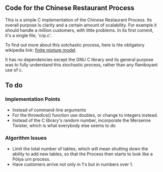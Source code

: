 ## Code for the Chinese Restaurant Process

This is a simple C implementation of the Chinese Restaurant Process. Its overall purpose is clarity and a certain amount of scalability. For example it should handle a million customers, with little problems. In its first commit, it's a single file, 'crp.c'.

To find out more about this sotchastic process, here is hte obligatory wikipedia link: [finite mixture model](http://en.wikipedia.org/wiki/Chinese_restaurant_process).

It has no dependencies except the GNU C library and its general purpose was to fully understand this stochastic process, rather than any flamboyant use of c.

## To do

### Implementation Points
* Instead of command-line arguments
* For the throwdice() function use doubles, or change to integers instead.
* Instead of the C library's random number, incorporate the Mersenne Twister, which is what everybody else seems to do

### Algorithm Issues
* Limit the total number of tables, which will mean shutting down the ability to add new tables, so that the Process then starts to look like a Pólya urn process.
* Have customers arrive not only in 1's but in numbers over 1.

